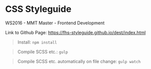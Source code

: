 # CSS Styleguide
WS2016 - MMT Master - Frontend Development

Link to Github Page: https://fhs-styleguide.github.io/dest/index.html

> Install: ```npm install```

> Compile SCSS etc.: ```gulp```

> Compile SCSS etc. automatically on file change: ```gulp watch```

